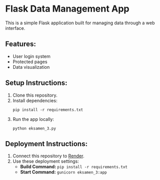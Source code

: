 
# Flask Data Management App

This is a simple Flask application built for managing data through a web interface.

## Features:
- User login system
- Protected pages
- Data visualization

## Setup Instructions:
1. Clone this repository.
2. Install dependencies:
   ```
   pip install -r requirements.txt
   ```
3. Run the app locally:
   ```
   python eksamen_3.py
   ```

## Deployment Instructions:
1. Connect this repository to [Render](https://render.com).
2. Use these deployment settings:
   - **Build Command:** `pip install -r requirements.txt`
   - **Start Command:** `gunicorn eksamen_3:app`
